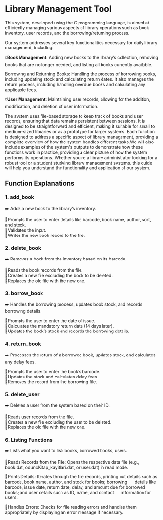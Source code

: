 # Library Management Tool

This system, developed using the C programming language, is aimed at efficiently managing various aspects of library operations such as book inventory, user records, and the borrowing/returning process.

Our system addresses several key functionalities necessary for daily library management, including:

◽**Book Management**: Adding new books to the library’s collection, removing books that are no longer needed, and listing all books currently available.

Borrowing and Returning Books: Handling the process of borrowing books, including updating stock and calculating return dates. It also manages the return process, including handling overdue books and calculating any applicable fees.

◽**User Management**: Maintaining user records, allowing for the addition, modification, and deletion of user information.

The system uses file-based storage to keep track of books and user records, ensuring that data remains persistent between sessions. It is designed to be straightforward and efficient, making it suitable for small to medium-sized libraries or as a prototype for larger systems. Each function is designed to address a specific aspect of library management, providing a complete overview of how the system handles different tasks.We will also include examples of the system's outputs to demonstrate how these functions work in practice, providing a clear picture of how the system performs its operations. Whether you're a library administrator looking for a robust tool or a student studying library management systems, this guide will help you understand the functionality and application of our system.

## Function Explanations ##

### 1. add_book ### 
➡️ Adds a new book to the library’s inventory.

🔻Prompts the user to enter details like barcode, book name, author, sort, and stock. <br> 
🔻Validates the input. <br>
🔻Writes the new book record to the file.

### 2. delete_book ### 
➡️ Removes a book from the inventory based on its barcode.

🔻Reads the book records from the file. <br> 
🔻Creates a new file excluding the book to be deleted. <br> 
🔻Replaces the old file with the new one.

### 3. borrow_book ###
➡️ Handles the borrowing process, updates book stock, and records borrowing details.

🔻Prompts the user to enter the date of issue. <br> 
🔻Calculates the mandatory return date (14 days later). <br> 
🔻Updates the book’s stock and records the borrowing details.

### 4. return_book ###
➡️ Processes the return of a borrowed book, updates stock, and calculates any delay fees.

🔻Prompts the user to enter the book’s barcode. <br> 
🔻Updates the stock and calculates delay fees. <br> 
🔻Removes the record from the borrowing file.

### 5. delete_user ###
➡️ Deletes a user from the system based on their ID.

🔻Reads user records from the file. <br> 
🔻Creates a new file excluding the user to be deleted. <br> 
🔻Replaces the old file with the new one.

### 6. Listing Functions ###
➡️ Lists what you want to list: books, borrowed books, users.

🔻Reads Records from the File: Opens the respective data file (e.g., book.dat, oduncKitap_kayitlari.dat, or user.dat) in read mode.

🔻Prints Details: Iterates through the file records, printing out details such as barcode, book name, author, and stock for books; borrowing &nbsp;&nbsp;&nbsp;&nbsp;&nbsp;details like barcode, issue date, return date, delay, and amount due for borrowed books; and user details such as ID, name, and contact &nbsp;&nbsp;&nbsp;&nbsp;&nbsp;information for users.

🔻Handles Errors: Checks for file reading errors and handles them appropriately by displaying an error message if necessary.
